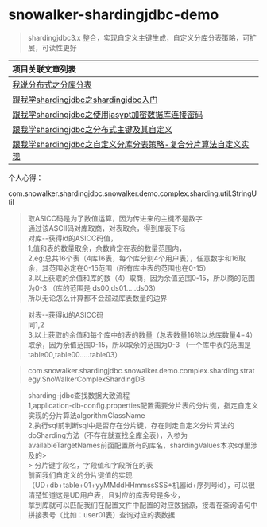 # snowalker-shardingjdbc-demo

> shardingjdbc3.x 整合，实现自定义主键生成，自定义分库分表策略，可扩展，可读性更好


| 项目关联文章列表 |
|  :------ |
| [我说分布式之分库分表](http://wuwenliang.net/2019/03/11/%E6%88%91%E8%AF%B4%E5%88%86%E5%B8%83%E5%BC%8F%E4%B9%8B%E5%88%86%E5%BA%93%E5%88%86%E8%A1%A8/) |
| [跟我学shardingjdbc之shardingjdbc入门](http://wuwenliang.net/2019/03/12/%E8%B7%9F%E6%88%91%E5%AD%A6shardingjdbc%E4%B9%8Bshardingjdbc%E5%85%A5%E9%97%A8/) |
| [跟我学shardingjdbc之使用jasypt加密数据库连接密码](http://wuwenliang.net/2019/03/14/%E8%B7%9F%E6%88%91%E5%AD%A6shardingjdbc%E4%B9%8B%E4%BD%BF%E7%94%A8jasypt%E5%8A%A0%E5%AF%86%E6%95%B0%E6%8D%AE%E5%BA%93%E8%BF%9E%E6%8E%A5%E5%AF%86%E7%A0%81/) |
| [跟我学shardingjdbc之分布式主键及其自定义](http://wuwenliang.net/2019/03/25/%E8%B7%9F%E6%88%91%E5%AD%A6shardingjdbc%E4%B9%8B%E5%88%86%E5%B8%83%E5%BC%8F%E4%B8%BB%E9%94%AE%E5%8F%8A%E5%85%B6%E8%87%AA%E5%AE%9A%E4%B9%89/#qrcode) |
| [跟我学shardingjdbc之自定义分库分表策略-复合分片算法自定义实现](http://wuwenliang.net/2019/03/26/%E8%B7%9F%E6%88%91%E5%AD%A6shardingjdbc%E4%B9%8B%E8%87%AA%E5%AE%9A%E4%B9%89%E5%88%86%E5%BA%93%E5%88%86%E8%A1%A8%E7%AD%96%E7%95%A5-%E5%A4%8D%E5%90%88%E5%88%86%E7%89%87%E7%AE%97%E6%B3%95%E8%87%AA%E5%AE%9A%E4%B9%89%E5%AE%9E%E7%8E%B0/#qrcode) |

个人心得：

com.snowalker.shardingjdbc.snowalker.demo.complex.sharding.util.StringUtil<br />
> 取ASICC码是为了数值运算，因为传进来的主键不是数字<br />
> 通过该ASCII码对库取商，对表取余，得到库表下标<br />
> 对库--获得id的ASICC码值，<br />
>  1,值和表的数量取余，余数肯定在表的数量范围内，<br />
 > 2,eg:总共16个表（4库16表，每个库分别4个用户表），任意数字和16取余，其范围必定在0-15范围（所有库中表的范围也在0-15）<br />
>  3,以上获取的余值和库的数（4）取商，因为余值范围0-15，所以商的范围为0-3 （库的范围是 ds00,ds01.....ds03）<br />
 > 所以无论怎么计算都不会超过库表数量的边界<br />

> 对表--获得id的ASICC码<br />
>  同1,2<br />
>  3,以上获取的余值和每个库中的表的数量（总表数量16除以总库数量4=4）取余，因为余值范围0-15，所以取余的范围为0-3 （一个库中表的范围是 table00,table00.....table03）<br />



> com.snowalker.shardingjdbc.snowalker.demo.complex.sharding.strategy.SnoWalkerComplexShardingDB<br />

> sharding-jdbc查找数据大致流程<br />
> 1,application-db-config.properties配置需要分片表的分片键，指定自定义实现的分片算法algorithmClassName<br />
> 2,执行sql前判断sql中是否存在分片键，存在则走自定义分片算法的doSharding方法（不存在就查找全库全表），入参为availableTargetNames前面配置所有的库名，shardingValues本次sql里涉及的><br /> > 分片键字段名，字段值和字段所在的表<br />
> 前面我们自定义的分片键值的实现（UD+db+table+01+yyMMddHHmmssSSS+机器id+序列号id），可以很清楚知道这是UD用户表，且对应的库表号是多少，<br />
 > 拿到库就可以匹配我们在配置文件中配置的对应数据源，接着在查询语句中拼接表号（比如：user01表）查询对应的表数据<br />
